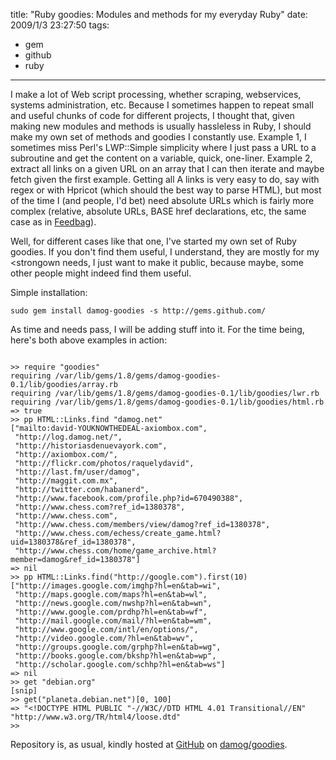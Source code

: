 title: "Ruby goodies: Modules and methods for my everyday Ruby"
date: 2009/1/3 23:27:50
tags:
- gem
- github
- ruby
---
I make a lot of Web script processing, whether scraping, webservices, systems administration, etc. Because I sometimes happen to repeat small and useful chunks of code for different projects, I thought that, given making new modules and methods is usually hassleless in Ruby, I should make my own set of methods and goodies I constantly use. Example 1, I sometimes miss Perl's LWP::Simple simplicity where I just pass a URL to a subroutine and get the content on a variable, quick, one-liner. Example 2, extract all links on a given URL on an array that I can then iterate and maybe fetch given the first example. Getting all A links is very easy to do, say with regex or with Hpricot (which should the best way to parse HTML), but most of the time I (and people, I'd bet) need absolute URLs which is fairly more complex (relative, absolute URLs, BASE href declarations, etc, the same case as in <a href="http://axiombox.com/feedbag">Feedbag</a>).

Well, for different cases like that one, I've started my own set of Ruby goodies. If you don't find them useful, I understand, they are mostly for my <strongown</strong> needs, I just want to make it public, because maybe, some other people might indeed find them useful.

Simple installation:
<pre><code>sudo gem install damog-goodies -s http://gems.github.com/</code></pre>

As time and needs pass, I will be adding stuff into it. For the time being, here's both above examples in action:

<pre><code>
>> require "goodies"
requiring /var/lib/gems/1.8/gems/damog-goodies-0.1/lib/goodies/array.rb
requiring /var/lib/gems/1.8/gems/damog-goodies-0.1/lib/goodies/lwr.rb
requiring /var/lib/gems/1.8/gems/damog-goodies-0.1/lib/goodies/html.rb
=> true
>> pp HTML::Links.find "damog.net"
["mailto:david-YOUKNOWTHEDEAL-axiombox.com",
 "http://log.damog.net/",
 "http://historiasdenuevayork.com",
 "http://axiombox.com/",
 "http://flickr.com/photos/raquelydavid",
 "http://last.fm/user/damog",
 "http://maggit.com.mx",
 "http://twitter.com/habanerd",
 "http://www.facebook.com/profile.php?id=670490388",
 "http://www.chess.com?ref_id=1380378",
 "http://www.chess.com",
 "http://www.chess.com/members/view/damog?ref_id=1380378",
 "http://www.chess.com/echess/create_game.html?uid=1380378&ref_id=1380378",
 "http://www.chess.com/home/game_archive.html?member=damog&ref_id=1380378"]
=> nil
>> pp HTML::Links.find("http://google.com").first(10)
["http://images.google.com/imghp?hl=en&tab=wi",
 "http://maps.google.com/maps?hl=en&tab=wl",
 "http://news.google.com/nwshp?hl=en&tab=wn",
 "http://www.google.com/prdhp?hl=en&tab=wf",
 "http://mail.google.com/mail/?hl=en&tab=wm",
 "http://www.google.com/intl/en/options/",
 "http://video.google.com/?hl=en&tab=wv",
 "http://groups.google.com/grphp?hl=en&tab=wg",
 "http://books.google.com/bkshp?hl=en&tab=wp",
 "http://scholar.google.com/schhp?hl=en&tab=ws"]
=> nil
>> get "debian.org"
[snip]
>> get("planeta.debian.net")[0, 100]
=> "&lt;!DOCTYPE HTML PUBLIC "-//W3C//DTD HTML 4.01 Transitional//EN" "http://www.w3.org/TR/html4/loose.dtd"
>> 
</code></pre>

Repository is, as usual, kindly hosted at <a href="http://github.com">GitHub</a> on <a href="http://github.com/damog/goodies">damog/goodies</a>.